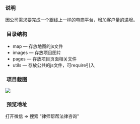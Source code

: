 ### 说明<br />
因公司需求要完成一个跟[线上](https://m.12348.com.cn/)一样的电商平台，增加客户量的递增。<br />
###  目录结构
* map — 存放地图的js文件
* images — 存放项目图片
* pages — 存放项目页面相关文件
* utils — 存放公共的js文件，可require引入
###  项目截图
![](https://github.com/yangfandashuaige/WX-LsbbAPP/blob/master/gif/xm.gif)  
###  预览地址
打开微信 => 搜索 "律师帮帮法律咨询"
